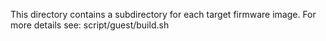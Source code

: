 This directory contains a subdirectory for each target firmware image. For more details see: script/guest/build.sh
